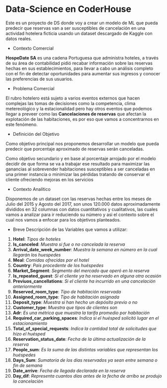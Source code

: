 # Data-Science en CoderHouse
Este es un proyecto de DS donde voy a crear un modelo de ML que pueda predecir que reservas van a ser susceptibles de cancelación en una actividad hotelera ficticia usando un dataset descargado de Kaggle con datos reales.

* Contexto Comercial

**HospeDate SA** es una cadena Portuguesa que administra hoteles, a través de su área de contabilidad pidió recabar información sobre las reservas hechas en sus establecimientos, para llevar a cabo un análisis completo con el fin de detectar oportunidades para aumentar sus ingresos y conocer las preferencias de sus usuarios.

* Problema Comercial

El rubro hotelero está sujeto a varios eventos externos que hacen complejas las tomas de decisiones como la competencia, clima metereológico y la estacionalidad pero hay otros eventos que podemos llegar a preveer como las **Cancelaciones de reservas** que afectan la explotación de las habitaciones, es por eso que vamos a concentrarnos en este fenómeno.

* Definición del Objetivo

Como objetivo principal nos proponemos desarrollar un modelo que pueda predecir que porcentaje aproximado de reservas serán canceladas.

Como objetivo secundario y en base al porcentaje arrojado por el modelo decidir de que forma se va a trabajar ese resultado para maximizar las ganancias al sobrevender habitaciones susceptibles a ser canceladas en una primer instancia o minimizar las pérdidas tratando de conservar el cliente ofreciendo mejoras en los servicios

* Contexto Analítico

Disponemos de un dataset con las reservas hechas entre los meses de Julio del 2015 y Agosto del 2017, son unos 120.000 datos aproximadamente divididos en 32 columnas con datos cuantitativos y cualitativos, las cuales vamos a analizar para ir reduciendo su número y asi el contexto sobre el cual nos vamos a enfocar para los objetivos planteados.

* Breve Descripción de las Variables que vamos a utilizar:
 
 1. **Hotel**: *Tipos de hoteles*
 2. **Is_canceled**: *Muestra si fue o no cancelada la reserva*
 3. **Arrival_date_week_number**: *Muestra la semana en número en la cual llegarán los huespedes*
 4. **Meal**: *Comidas ofrecidas por el hotel*
 5. **Country**: *País procedente de los huéspedes*
 6. **Market_Segment**: *Segmento del mercado que operó en la reserva*
 7. **Is_repeated_guest**: *Si el cliente ya ha reservado en alguna otra ocasión*
 8. **Previuos_cancellations**: *Si el cliente ha incurrido en una cancelación anteriormente*
 9. **Reserved_room_type**: *Tipo de habitación reservada*
 10. **Assigned_room_type**: *Tipo de habitación asignada*
 11. **Deposit_type**: *Muestra si han hecho un depósito previo o no*
 12. **Customer_type**: *Muestra que tipos de clientes son* 
 13. **Adr**: *Es una métrica que muestra la tarifa promedio por habitación*
 14. **Required_car_parking_spaces**: *Indica si el huésped solicitó lugar en el estacionamiento*
 15. **Total_of_special_requests**: *Indica la cantidad total de solicitudes que hizo el huésped*
 16. **Reservation_status_date**: *Fecha de la última actualización de la reserva*
 17. **People_sum**: *Es la suma de las distintas variables que representan los huéspedes*
 18. **Days_Sum**: *Sumatoria de los dias reservados ya sean entre semana o fin de semana*
 19. **Date_arrive**: *Fecha de llegada declarada en la reserva*
 20. **Day_dif**: *Representa cuantos dias antes de la fecha de arribo se produjo la cancelación*
